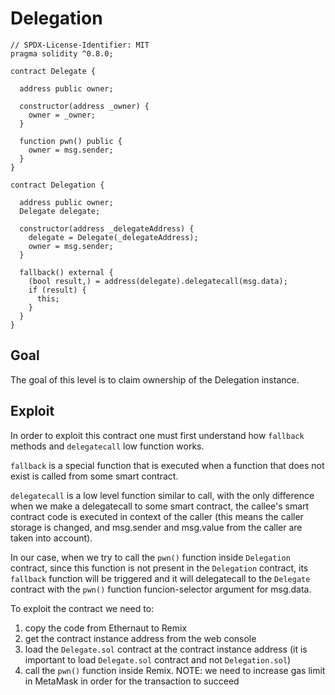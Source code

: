 # Delegation

```
// SPDX-License-Identifier: MIT
pragma solidity ^0.8.0;

contract Delegate {

  address public owner;

  constructor(address _owner) {
    owner = _owner;
  }

  function pwn() public {
    owner = msg.sender;
  }
}

contract Delegation {

  address public owner;
  Delegate delegate;

  constructor(address _delegateAddress) {
    delegate = Delegate(_delegateAddress);
    owner = msg.sender;
  }

  fallback() external {
    (bool result,) = address(delegate).delegatecall(msg.data);
    if (result) {
      this;
    }
  }
}
```

## Goal

The goal of this level is to claim ownership of the Delegation instance.

## Exploit

In order to exploit this contract one must first understand how ```fallback``` methods and ```delegatecall``` low function works.

```fallback``` is a special function that is executed when a function that does not exist is called from some smart contract.

```delegatecall``` is a low level function similar to call, with the only difference when we make a delegatecall to some smart contract, the callee's smart contract code is executed in context of the caller (this means the caller storage is changed, and msg.sender and msg.value from the caller are taken into account).

In our case, when we try to call the ```pwn()``` function inside ```Delegation``` contract, since this function is not present in the ```Delegation``` contract, its ```fallback``` function will be triggered and it will delegatecall to the ```Delegate``` contract with the ```pwn()``` function funcion-selector argument for msg.data.

To exploit the contract we need to:

1. copy the code from Ethernaut to Remix
2. get the contract instance address from the web console
3. load the ```Delegate.sol``` contract at the contract instance address (it is important to load ```Delegate.sol``` contract and not ```Delegation.sol```)
4. call the ```pwn()``` function inside Remix. NOTE: we need to increase gas limit in MetaMask in order for the transaction to succeed 